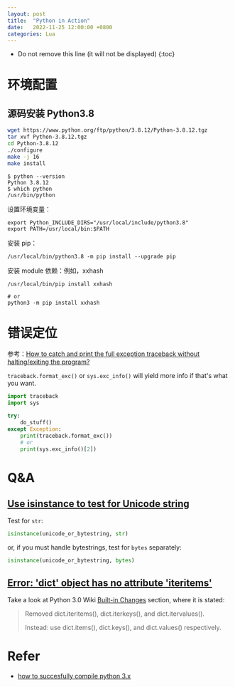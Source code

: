 ```yaml
---
layout: post
title:  "Python in Action"
date:   2022-11-25 12:00:00 +0800
categories: Lua
---
```


* Do not remove this line (it will not be displayed)
{:toc}


# 环境配置

## 源码安装 Python3.8

``` bash
wget https://www.python.org/ftp/python/3.8.12/Python-3.8.12.tgz
tar xvf Python-3.8.12.tgz
cd Python-3.8.12
./configure
make -j 16
make install
```

```
$ python --version
Python 3.8.12
$ which python
/usr/bin/python
```

设置环境变量：

```
export Python_INCLUDE_DIRS="/usr/local/include/python3.8"
export PATH=/usr/local/bin:$PATH
```

安装 pip：

```
/usr/local/bin/python3.8 -m pip install --upgrade pip
```

安装 module 依赖：例如，xxhash

```
/usr/local/bin/pip install xxhash

# or
python3 -m pip install xxhash
```

# 错误定位

参考：[How to catch and print the full exception traceback without halting/exiting the program?](https://stackoverflow.com/questions/3702675/how-to-catch-and-print-the-full-exception-traceback-without-halting-exiting-the)

`traceback.format_exc()` or `sys.exc_info()` will yield more info if that's what you want.


``` python
import traceback
import sys

try:
    do_stuff()
except Exception:
    print(traceback.format_exc())
    # or
    print(sys.exc_info()[2])
```

# Q&A

## [Use isinstance to test for Unicode string](https://stackoverflow.com/questions/24514891/use-isinstance-to-test-for-unicode-string)

Test for `str`:

``` python
isinstance(unicode_or_bytestring, str)
```

or, if you must handle bytestrings, test for `bytes` separately:

``` python
isinstance(unicode_or_bytestring, bytes)
```

## [Error: 'dict' object has no attribute 'iteritems'](https://stackoverflow.com/questions/30418481/error-dict-object-has-no-attribute-iteritems)

Take a look at Python 3.0 Wiki [Built-in Changes](https://wiki.python.org/moin/Python3.0#Built-In_Changes) section, where it is stated:

> Removed dict.iteritems(), dict.iterkeys(), and dict.itervalues().
>
> Instead: use dict.items(), dict.keys(), and dict.values() respectively.



# Refer

* [how to succesfully compile python 3.x](https://stackoverflow.com/questions/58048079/how-to-succesfully-compile-python-3-x)















